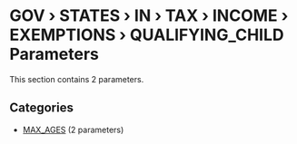 # GOV › STATES › IN › TAX › INCOME › EXEMPTIONS › QUALIFYING_CHILD Parameters

This section contains 2 parameters.

## Categories

- [MAX_AGES](max_ages/index.md) (2 parameters)
